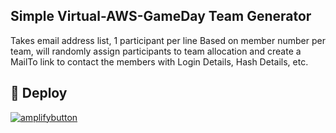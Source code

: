 ## Simple Virtual-AWS-GameDay Team Generator
Takes email address list, 1 participant per line
Based on member number per team, will randomly assign participants to team allocation and create a MailTo link to contact the members with Login Details, Hash Details, etc.

## 💫 Deploy

[![amplifybutton](https://oneclick.amplifyapp.com/button.svg)](https://console.aws.amazon.com/amplify/home#/deploy?repo=https://github.com/sigitp-git/aws-virt-gameday-randomteamgen)